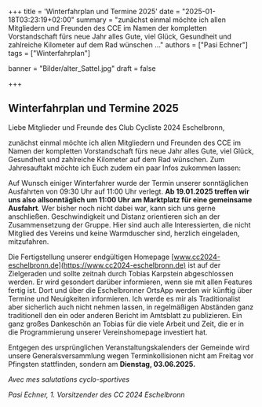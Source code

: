 +++
title = 'Winterfahrplan und Termine 2025'
date = "2025-01-18T03:23:19+02:00"
summary = "zunächst einmal möchte ich allen Mitgliedern und Freunden des CCE im Namen der kompletten Vorstandschaft fürs neue Jahr alles Gute, viel Glück, Gesundheit und zahlreiche Kilometer auf dem Rad wünschen ..."
authors = ["Pasi Echner"]
tags = ["Winterfahrplan"]

banner = "Bilder/alter_Sattel.jpg"
draft = false

+++
## Winterfahrplan und Termine 2025

Liebe Mitglieder und Freunde des Club Cycliste 2024 Eschelbronn,

zunächst einmal möchte ich allen Mitgliedern und Freunden des CCE im Namen der kompletten Vorstandschaft fürs neue Jahr alles Gute, viel Glück, Gesundheit und zahlreiche Kilometer auf dem Rad wünschen. Zum Jahresauftakt möchte ich Euch zudem ein paar Infos zukommen lassen:

Auf Wunsch einiger Winterfahrer wurde der Termin unserer sonntäglichen Ausfahrten von 09:30 Uhr auf 11:00 Uhr verlegt. **Ab 19.01.2025 treffen wir uns also allsonntäglich um 11:00 Uhr am Marktplatz für eine gemeinsame Ausfahrt**. Wer bisher noch nicht dabei war, kann sich uns gerne anschließen. Geschwindigkeit und Distanz orientieren sich an der Zusammensetzung der Gruppe. Hier sind auch alle Interessierten, die nicht Mitglied des Vereins und keine Warmduscher sind, herzlich eingeladen, mitzufahren.

Die Fertigstellung unserer endgültigen Homepage [www.cc2024-eschelbronn.de](https://www.cc2024-eschelbronn.de) ist auf der Zielgeraden und sollte zeitnah durch Tobias Karpstein abgeschlossen werden. Er wird gesondert darüber informieren, wenn sie mit allen Features fertig ist. Dort und über die Eschelbronner OrtsApp werden wir künftig über Termine und Neuigkeiten informieren. Ich werde es mir als Traditionalist aber sicherlich auch nicht nehmen lassen, in regelmäßigen Abständen ganz traditionell den ein oder anderen Bericht im Amtsblatt zu publizieren. Ein ganz großes Dankeschön an Tobias für die viele Arbeit und Zeit, die er in die Programmierung unserer Vereinshomepage investiert hat.

Entgegen des ursprünglichen Veranstaltungskalenders der Gemeinde wird unsere Generalsversammlung wegen Terminkollisionen nicht am Freitag vor Pfingsten stattfinden, sondern am **Dienstag, 03.06.2025.**


*Avec mes salutations cyclo-sportives*

*Pasi Echner, 1. Vorsitzender des CC 2024 Eschelbronn*
